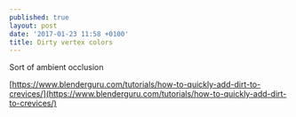```yaml
---
published: true
layout: post
date: '2017-01-23 11:58 +0100'
title: Dirty vertex colors
---
```

Sort of ambient occlusion

[https://www.blenderguru.com/tutorials/how-to-quickly-add-dirt-to-crevices/](https://www.blenderguru.com/tutorials/how-to-quickly-add-dirt-to-crevices/)


